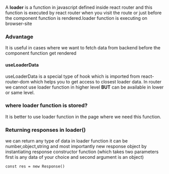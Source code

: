 A <B>loader</B> is a function in javascript defined inside react router and this function is executed by react router when you visit the route or just before the component function is rendered.loader function is executing on browser-site 
### Advantage
It is useful in cases where we want to fetch data from backend before the component function get rendered
#### useLoaderData 
useLoaderData  is a special type of hook which is imported from react-router-dom which helps you to get access to closest loader data.
In router we cannot use loader function in higher level <B>BUT</B> can be available in lower or same level.
### where loader function is stored?
It is better to use loader function in the page where we need this function.
### Returning responses in loader()
we can return any type of data in loader function it can be number,object,string and most importantly new response object by instantiating response constructor function (which takes two parameters first is any data of your choice and second argument is an object)
```
const res = new Response()
```
